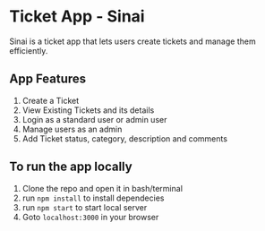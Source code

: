 # Ticket App - Sinai

Sinai is a ticket app that lets users create tickets and manage them efficiently.

## App Features
1. Create a Ticket
2. View Existing Tickets and its details
3. Login as a standard user or admin user
4. Manage users as an admin
5. Add Ticket status, category, description and comments

## To run the app locally
1. Clone the repo and open it in bash/terminal
2. run `npm install` to install dependecies
3. run `npm start` to start local server
4. Goto `localhost:3000` in your browser

